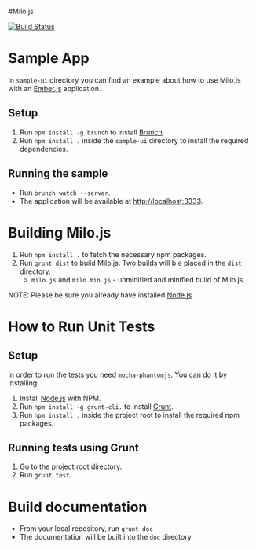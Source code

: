 #Milo.js

[![Build Status](https://travis-ci.org/mulesoft/milo.png?branch=master)](https://travis-ci.org/mulesoft/milo)

# Sample App

In `sample-ui` directory you can find an example about how to use Milo.js with an [Ember.js](http://emberjs.com/) application.

## Setup

1. Run `npm install -g brunch` to install [Brunch](http://brunch.io/).
2. Run `npm install .` inside the `sample-ui` directory to install the required dependencies.

## Running the sample

* Run `brunch watch --server`.
* The application will be available at [http://localhost:3333](http://localhost:3333).

# Building Milo.js

1. Run `npm install .` to fetch the necessary npm packages.
2. Run `grunt dist` to build Milo.js. Two builds will b e placed in the `dist` directory.
	* `milo.js` and `milo.min.js` - unminified and minified build of Milo.js

NOTE: Please be sure you already have installed [Node.js](http://nodejs.org/)

# How to Run Unit Tests

## Setup

In order to run the tests you need `mocha-phantomjs`. You can do it by installing:

1. Install [Node.js](http://nodejs.org/) with NPM.
2. Run `npm install -g grunt-cli.` to install [Grunt](http://gruntjs.com/getting-started).
3. Run `npm install .` inside the project root to install the required npm packages.

##  Running tests using Grunt

1. Go to the project root directory.
2. Run `grunt test`.

# Build documentation

* From your local repository, run `grunt doc`
* The documentation will be built into the `doc` directory
